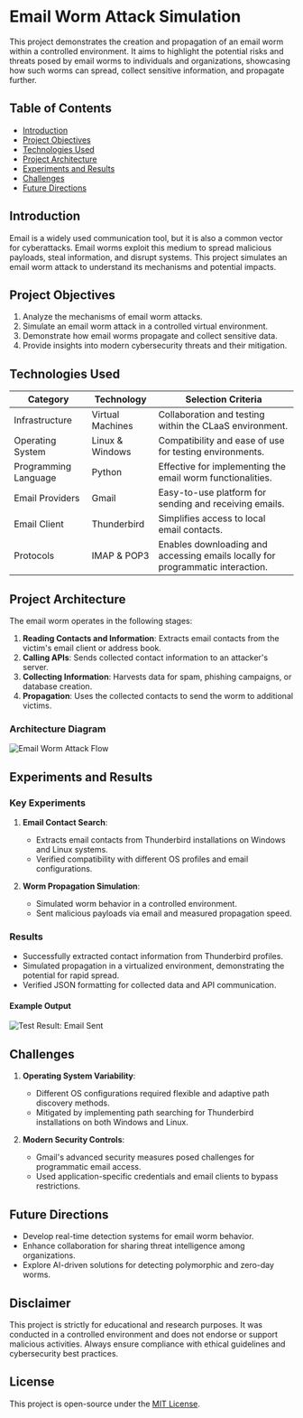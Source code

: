 # Email Worm Attack Simulation

This project demonstrates the creation and propagation of an email worm within a controlled environment. It aims to highlight the potential risks and threats posed by email worms to individuals and organizations, showcasing how such worms can spread, collect sensitive information, and propagate further.

## Table of Contents
- [Introduction](#introduction)
- [Project Objectives](#project-objectives)
- [Technologies Used](#technologies-used)
- [Project Architecture](#project-architecture)
- [Experiments and Results](#experiments-and-results)
- [Challenges](#challenges)
- [Future Directions](#future-directions)

## Introduction

Email is a widely used communication tool, but it is also a common vector for cyberattacks. Email worms exploit this medium to spread malicious payloads, steal information, and disrupt systems. This project simulates an email worm attack to understand its mechanisms and potential impacts.

## Project Objectives

1. Analyze the mechanisms of email worm attacks.
2. Simulate an email worm attack in a controlled virtual environment.
3. Demonstrate how email worms propagate and collect sensitive data.
4. Provide insights into modern cybersecurity threats and their mitigation.

## Technologies Used

| **Category**         | **Technology**  | **Selection Criteria**                                                                 |
|-----------------------|-----------------|---------------------------------------------------------------------------------------|
| Infrastructure        | Virtual Machines | Collaboration and testing within the CLaaS environment.                              |
| Operating System      | Linux & Windows | Compatibility and ease of use for testing environments.                              |
| Programming Language  | Python          | Effective for implementing the email worm functionalities.                           |
| Email Providers       | Gmail           | Easy-to-use platform for sending and receiving emails.                               |
| Email Client          | Thunderbird     | Simplifies access to local email contacts.                                           |
| Protocols             | IMAP & POP3     | Enables downloading and accessing emails locally for programmatic interaction.       |

## Project Architecture

The email worm operates in the following stages:
1. **Reading Contacts and Information**: Extracts email contacts from the victim's email client or address book.
2. **Calling APIs**: Sends collected contact information to an attacker's server.
3. **Collecting Information**: Harvests data for spam, phishing campaigns, or database creation.
4. **Propagation**: Uses the collected contacts to send the worm to additional victims.

### Architecture Diagram
![Email Worm Attack Flow](images/EmailWormAttackFlow.png)

## Experiments and Results

### Key Experiments
1. **Email Contact Search**:
   - Extracts email contacts from Thunderbird installations on Windows and Linux systems.
   - Verified compatibility with different OS profiles and email configurations.

2. **Worm Propagation Simulation**:
   - Simulated worm behavior in a controlled environment.
   - Sent malicious payloads via email and measured propagation speed.

### Results
- Successfully extracted contact information from Thunderbird profiles.
- Simulated propagation in a virtualized environment, demonstrating the potential for rapid spread.
- Verified JSON formatting for collected data and API communication.

#### Example Output
![Test Result: Email Sent](images/Result_email_sent.png)

## Challenges

1. **Operating System Variability**:
   - Different OS configurations required flexible and adaptive path discovery methods.
   - Mitigated by implementing path searching for Thunderbird installations on both Windows and Linux.

2. **Modern Security Controls**:
   - Gmail's advanced security measures posed challenges for programmatic email access.
   - Used application-specific credentials and email clients to bypass restrictions.

## Future Directions

- Develop real-time detection systems for email worm behavior.
- Enhance collaboration for sharing threat intelligence among organizations.
- Explore AI-driven solutions for detecting polymorphic and zero-day worms.

## Disclaimer

This project is strictly for educational and research purposes. It was conducted in a controlled environment and does not endorse or support malicious activities. Always ensure compliance with ethical guidelines and cybersecurity best practices.

## License

This project is open-source under the [MIT License](LICENSE).

